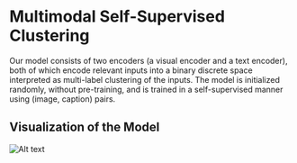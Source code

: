 # Multimodal Self-Supervised Clustering

Our model consists of two encoders (a visual encoder and a text encoder), both of which encode relevant inputs into a binary discrete space interpreted as multi-label clustering of the inputs. The model is initialized randomly, without pre-training, and is trained in a self-supervised manner using (image, caption) pairs.



## Visualization of the Model
![Alt text](model_desc.png)

